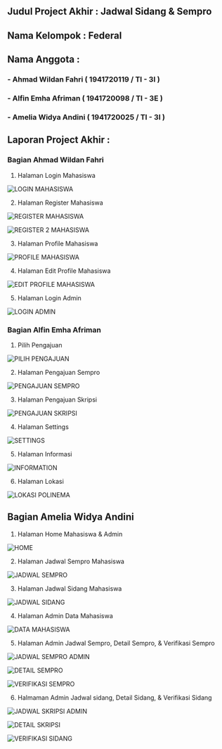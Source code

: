 ## Judul Project Akhir : Jadwal Sidang & Sempro

## Nama Kelompok : Federal 

## Nama Anggota :

### - Ahmad Wildan Fahri ( 1941720119 / TI - 3I )
### - Alfin Emha Afriman ( 1941720098 / TI - 3E )
### - Amelia Widya Andini ( 1941720025 / TI - 3I )

## Laporan Project Akhir :

### Bagian Ahmad Wildan Fahri

1. Halaman Login Mahasiswa

![LOGIN MAHASISWA](img_laporan/login_mhs.JPEG)

2. Halaman Register Mahasiswa

![REGISTER MAHASISWA](img_laporan/reg_mhs.JPEG)

![REGISTER 2 MAHASISWA](img_laporan/regg_mhs.JPEG)

3. Halaman Profile Mahasiswa

![PROFILE MAHASISWA](img_laporan/prof_mhs.JPEG)

4. Halaman Edit Profile Mahasiswa

![EDIT PROFILE MAHASISWA](img_laporan/edit_prof_mhs.JPEG)

5. Halaman Login Admin

![LOGIN ADMIN](img_laporan/login_adm.JPEG)


### Bagian Alfin Emha Afriman

1. Pilih Pengajuan

![PILIH PENGAJUAN](img_laporan/pilih_pengajuan.JPEG)

2. Halaman Pengajuan Sempro

![PENGAJUAN SEMPRO](img_laporan/pen_sempro.JPEG)

3. Halaman Pengajuan Skripsi

![PENGAJUAN SKRIPSI](img_laporan/pen_skripsi.JPEG)

4. Halaman Settings

![SETTINGS](img_laporan/settings.JPEG)

5. Halaman Informasi

![INFORMATION](img_laporan/info.JPEG)

6. Halaman Lokasi

![LOKASI POLINEMA](img_laporan/loc.JPEG)


## Bagian Amelia Widya Andini

1. Halaman Home Mahasiswa & Admin

![HOME](img_laporan/home.JPEG)

2. Halaman Jadwal Sempro Mahasiswa

![JADWAL SEMPRO](img_laporan/sche_siswa.JPEG)

3. Halaman Jadwal Sidang Mahasiswa

![JADWAL SIDANG](img_laporan/sche_sidang.JPEG)

4. Halaman Admin Data Mahasiswa

![DATA MAHASISWA](img_laporan/data_mhs.JPEG)

5. Halaman Admin Jadwal Sempro, Detail Sempro, & Verifikasi Sempro

![JADWAL SEMPRO ADMIN](img_laporan/jad_sempro.JPEG)

![DETAIL SEMPRO](img_laporan/det_sempro.JPEG)

![VERIFIKASI SEMPRO](img_laporan/verify_sempro.JPEG)

6. Halmaman Admin Jadwal sidang, Detail Sidang, & Verifikasi Sidang

![JADWAL SKRIPSI ADMIN](img_laporan/jad_sidang.JPEG)

![DETAIL SKRIPSI](img_laporan/det_sidang.JPEG)

![VERIFIKASI SIDANG](img_laporan/verify_sidang.JPEG)